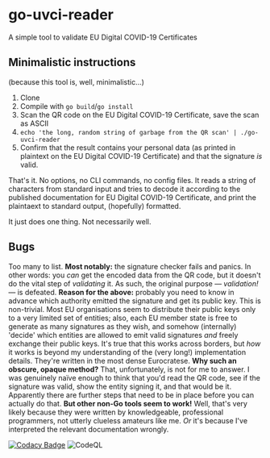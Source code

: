 # go-uvci-reader
A simple tool to validate EU Digital COVID-19 Certificates

## Minimalistic instructions

(because this tool is, well, minimalistic...)

1. Clone
2. Compile with `go build`/`go install`
3. Scan the QR code on the EU Digital COVID-19 Certificate, save the scan as ASCII
4. `echo 'the long, random string of garbage from the QR scan' | ./go-uvci-reader`
5. Confirm that the result contains your personal data (as printed in plaintext on the EU Digital COVID-19 Certificate) and that the signature _is_ valid.

That's it. No options, no CLI commands, no config files. It reads a string of characters from standard input and tries to decode it according to the published documentation for EU Digital COVID-19 Certificate, and print the plaintaext to standard output, (hopefully) formatted.

It just does one thing. Not necessarily well.

## Bugs

Too many to list.
**Most notably:** the signature checker fails and panics. In other words: you _can_ get the encoded data from the QR code, but it doesn't do the vital step of _validating_ it. As such, the original purpose — _validation!_ — is defeated.
**Reason for the above:** probably you need to know in advance which authority emitted the signature and get its public key. This is non-trivial. Most EU organisations seem to distribute their public keys only to a very limited set of entities; also, each EU member state is free to generate as many signatures as they wish, and somehow (internally) 'decide' which entities are allowed to emit valid signatures _and_ freely exchange their public keys. It's true that this works across borders, but _how_ it works is beyond my understanding of the (very long!) implementation details. They're written in the most dense Eurocratese.
**Why such an obscure, opaque method?** That, unfortunately, is not for me to answer. I was genuinely naïve enough to think that you'd read the QR code, see if the signature was valid, show the entity signing it, and that would be it. Apparently there are further steps that need to be in place before you can actually do that.
**But other non-Go tools seem to work!** Well, that's very likely because they were written by knowledgeable, professional programmers, not utterly clueless amateurs like me. _Or_ it's because I've interpreted the relevant documentation wrongly.

[![Codacy Badge](https://app.codacy.com/project/badge/Grade/e42ead2d0ade40f0a30dab46ac2c0625)](https://www.codacy.com/gh/GwynethLlewelyn/go-uvci-reader/dashboard?utm_source=github.com&amp;utm_medium=referral&amp;utm_content=GwynethLlewelyn/go-uvci-reader&amp;utm_campaign=Badge_Grade)
![CodeQL](https://github.com/GwynethLlewelyn/go-uvci-reader/workflows/CodeQL/badge.svg)
